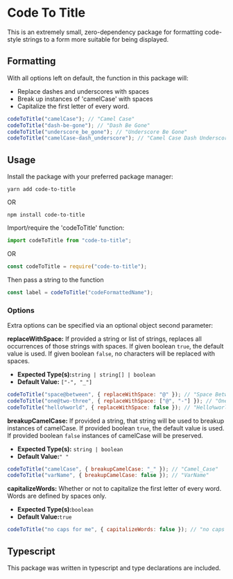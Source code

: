 # Code To Title

This is an extremely small, zero-dependency package for formatting code-style strings to a form more suitable for being displayed.

## Formatting

With all options left on default, the function in this package will:

- Replace dashes and underscores with spaces
- Break up instances of 'camelCase' with spaces
- Capitalize the first letter of every word.

```javascript
codeToTitle("camelCase"); // "Camel Case"
codeToTitle("dash-be-gone"); // "Dash Be Gone"
codeToTitle("underscore_be_gone"); // "Underscore Be Gone"
codeToTitle("camelCase-dash_underscore"); // "Camel Case Dash Underscore"
```

## Usage

Install the package with your preferred package manager:

`yarn add code-to-title`

OR

`npm install code-to-title`

Import/require the 'codeToTitle' function:

```javascript
import codeToTitle from "code-to-title";
```

OR

```javascript
const codeToTitle = require("code-to-title");
```

Then pass a string to the function

```javascript
const label = codeToTitle("codeFormattedName");
```

### Options

Extra options can be specified via an optional object second parameter:

**replaceWithSpace:** If provided a string or list of strings, replaces all occurrences of those strings with spaces. If given boolean `true`, the default value is used. If given boolean `false`, no characters will be replaced with spaces.

- **Expected Type(s):**`string | string[] | boolean`
- **Default Value:** `["-", "_"]`

```javascript
codeToTitle("space@between", { replaceWithSpace: "@" }); // "Space Between"
codeToTitle("one@two-three", { replaceWithSpace: ["@", "-"] }); // "One Two Three"
codeToTitle("hello%world", { replaceWithSpace: false }); // "Hello%world"
```

**breakupCamelCase:** If provided a string, that string will be used to breakup instances of camelCase. If provided boolean `true`, the default value is used. If provided boolean `false` instances of camelCase will be preserved.

- **Expected Type(s):** `string | boolean`
- **Default Value:**`" "`

```javascript
codeToTitle("camelCase", { breakupCamelCase: "_" }); // "Camel_Case"
codeToTitle("varName", { breakupCamelCase: false }); // "VarName"
```

**capitalizeWords:** Whether or not to capitalize the first letter of every word. Words are defined by spaces only.

- **Expected Type(s):**`boolean`
- **Default Value:**`true`

```javascript
codeToTitle("no caps for me", { capitalizeWords: false }); // "no caps for me"
```

## Typescript

This package was written in typescript and type declarations are included.
